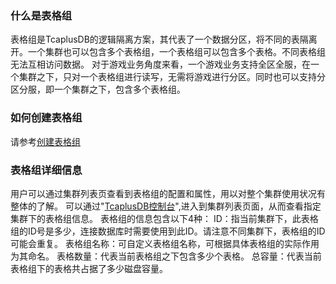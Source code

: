 ### 什么是表格组
表格组是TcaplusDB的逻辑隔离方案，其代表了一个数据分区，将不同的表隔离开。一个集群也可以包含多个表格组，一个表格组可以包含多个表格。不同表格组无法互相访问数据。
对于游戏业务角度来看，一个游戏业务支持全区全服，在一个集群之下，只对一个表格组进行读写，无需将游戏进行分区。同时也可以支持分区分服，即一个集群之下，包含多个表格组。

### 如何创建表格组
请参考[创建表格组](https://cloud.tencent.com/document/product/596/38809)

### 表格组详细信息
用户可以通过集群列表页查看到表格组的配置和属性，用以对整个集群使用状况有整体的了解。
可以通过"[TcaplusDB控制台](https://console.cloud.tencent.com/tcaplusdb/app)",进入到集群列表页面，从而查看指定集群下的表格组信息。
表格组的信息包含以下4种：
ID：指当前集群下，此表格组的ID号是多少，连接数据库时需要使用到此ID。请注意不同集群下，表格组的ID可能会重复。
表格组名称：可自定义表格组名称，可根据具体表格组的实际作用为其命名。
表格数量：代表当前表格组之下包含多少个表格。
总容量：代表当前表格组下的表格共占据了多少磁盘容量。
